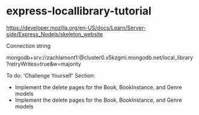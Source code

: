 # express-locallibrary-tutorial

https://developer.mozilla.org/en-US/docs/Learn/Server-side/Express_Nodejs/skeleton_website

Connection string

mongodb+srv://zachlamont1:<password>@cluster0.x5kzgmi.mongodb.net/local_library?retryWrites=true&w=majority


To do: 'Challenge Yourself' Section: 
- Implement the delete pages for the Book, BookInstance, and Genre models
- Implement the delete pages for the Book, BookInstance, and Genre models